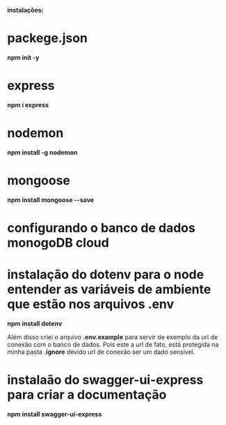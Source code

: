 **instalações:**
# packege.json
**npm init -y**

# express
**npm i express**

# nodemon
**npm install -g nodemon**

# mongoose
**npm install mongoose --save**

# configurando o banco de dados **monogoDB cloud**
<!-- https://cloud.mongodb.com -->

# instalação do **dotenv** para o node entender as variáveis de ambiente que estão  nos **arquivos .env**
**npm install dotenv** 

Além disso criei o arquivo **.env.example** para servir de exemplo da url de conexão com o banco de dados. Pois este a url de fato, está protegida na minha pasta **.ignore** devido url de conexão ser um dado sensível.

# instalaão do swagger-ui-express para criar a documentação
<!-- https://www.npmjs.com/package/swagger-ui-express -->
**npm install swagger-ui-express**

